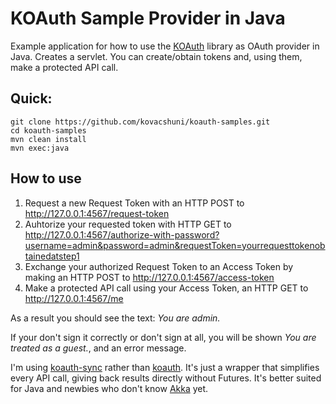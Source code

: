 # KOAuth Sample Provider in Java

Example application for how to use the [KOAuth](https://github.com/kovacshuni/koauth) library as OAuth provider in Java.
Creates a servlet. You can create/obtain tokens and, using them, make a protected API call.

## Quick:

```
git clone https://github.com/kovacshuni/koauth-samples.git
cd koauth-samples
mvn clean install
mvn exec:java
```

## How to use

1. Request a new Request Token with an HTTP POST to http://127.0.0.1:4567/request-token
2. Auhtorize your requested token with HTTP GET to http://127.0.0.1:4567/authorize-with-password?username=admin&password=admin&requestToken=yourrequesttokenobtainedatstep1
3. Exchange your authorized Request Token to an Access Token by making an HTTP POST to http://127.0.0.1:4567/access-token
4. Make a protected API call using your Access Token, an HTTP GET to http://127.0.0.1:4567/me

As a result you should see the text: _You are admin._

If your don't sign it correctly or don't sign at all, you will be shown _You are treated as a guest._, and an error message.

I'm using [koauth-sync](https://github.com/kovacshuni/koauth-sync) rather than [koauth](https://github.com/kovacshuni/koauth).
It's just a wrapper that simplifies every API call, giving back results directly without Futures. It's better suited for Java
and newbies who don't know [Akka](https://akka.io) yet.
